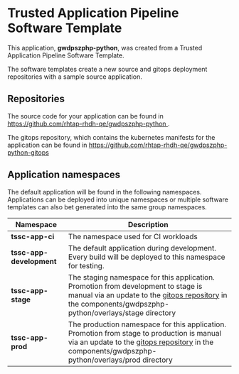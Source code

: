 # Trusted Application Pipeline Software Template

This application, **gwdpszphp-python**, was created from a Trusted Application Pipeline Software Template.

The software templates create a new source and gitops deployment repositories with a sample source application. 

## Repositories

The source code for your application can be found in [https://github.com/rhtap-rhdh-qe/gwdpszphp-python ](https://github.com/rhtap-rhdh-qe/gwdpszphp-python ).
 
The gitops repository, which contains the kubernetes manifests for the application can be found in 
[https://github.com/rhtap-rhdh-qe/gwdpszphp-python-gitops ](https://github.com/rhtap-rhdh-qe/gwdpszphp-python-gitops ) 

## Application namespaces 

The default application will be found in the following namespaces. Applications can be deployed into unique namespaces or multiple software templates can also bet generated into the same group namespaces.  

|  Namespace   |  Description   |  
| -------- | -------- |
| **tssc-app-ci** | The namespace used for CI workloads |
| **tssc-app-development** | The default application during development. Every build will be deployed to this namespace for testing. |
| **tssc-app-stage** | The staging namespace for this application. Promotion from development to stage is manual via an update to the [gitops repository](https://github.com/rhtap-rhdh-qe/gwdpszphp-python-gitops ) in the components/gwdpszphp-python/overlays/stage directory |
| **tssc-app-prod** | The production namespace for this application. Promotion from stage to production is manual via an update to the [gitops repository](https://github.com/rhtap-rhdh-qe/gwdpszphp-python-gitops ) in the components/gwdpszphp-python/overlays/prod directory |